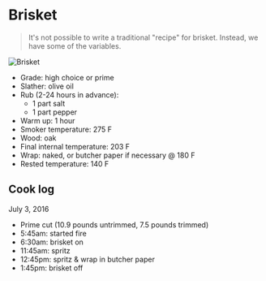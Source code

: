 Brisket
=======

> It's not possible to write a traditional "recipe" for brisket. Instead, we have some of the variables.

![Brisket](https://pbs.twimg.com/media/Ch9lOnWVIAAIhjP.jpg:large)

- Grade: high choice or prime
- Slather: olive oil
- Rub (2-24 hours in advance):
  - 1 part salt
  - 1 part pepper
- Warm up: 1 hour
- Smoker temperature: 275 F
- Wood: oak
- Final internal temperature: 203 F
- Wrap: naked, or butcher paper if necessary @ 180 F
- Rested temperature: 140 F

Cook log
--------

July 3, 2016

- Prime cut (10.9 pounds untrimmed, 7.5 pounds trimmed)
- 5:45am: started fire
- 6:30am: brisket on
- 11:45am: spritz
- 12:45pm: spritz & wrap in butcher paper
- 1:45pm: brisket off

